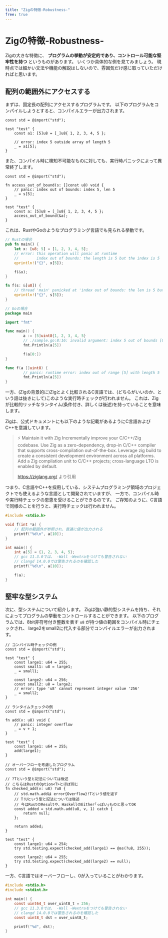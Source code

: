 ```yaml
---
title: "Zigの特徴-Robustness-"
free: true
---
```


# Zigの特徴-Robustness-

Zigの大きな特徴に、 **プログラムの挙動が安定的であり、コントロール可能な堅牢性を持つ** というものがあります。
いくつか具体的な例を見てみましょう。
現時点では細かい文法や機能の解説はしないので、雰囲気だけ感じ取っていただければと思います。

## 配列の範囲外にアクセスする

まずは、固定長の配列にアクセスするプログラムです。
以下のプログラムをコンパイルしようとすると、コンパイルエラーが出力されます。

```zig
const std = @import("std");

test "test" {
    const a1: [5]u8 = [_]u8{ 1, 2, 3, 4, 5 };

    // error: index 5 outside array of length 5
    _ = a1[5];
}
```

また、コンパイル時に検知不可能なものに対しても、実行時パニックによって異常終了します。

```zig
const std = @import("std");

fn access_out_of_bound(s: []const u8) void {
    // panic: index out of bounds: index 5, len 5
    _ = s[5];
}

test "test" {
    const a: [5]u8 = [_]u8{ 1, 2, 3, 4, 5 };
    access_out_of_bound(&a);
}
```

これは、RustやGoのようなプログラミング言語でも見られる挙動です。

```rust
// Rustの場合
pub fn main() {
    let x: [u8; 5] = [1, 2, 3, 4, 5];
    // error: this operation will panic at runtime    
    //        index out of bounds: the length is 5 but the index is 5                                                                                                          
    eprintln!("{}", x[5]);

    f(&x);
}

fn f(s: &[u8]) {
    // thread 'main' panicked at 'index out of bounds: the len is 5 but the index is 5'
    eprintln!("{}", s[5]);
}
```

```go
// Goの場合
package main

import "fmt"

func main() {
        a := [5]uint8{1, 2, 3, 4, 5}
        // ./sample.go:8:16: invalid argument: index 5 out of bounds [0:5]
        fmt.Println(a[5])

        f(a[0:])
}

func f(a []uint8) {
        // panic: runtime error: index out of range [5] with length 5
        fmt.Println(a[5])
}
```

一方、(Zigの背景的に)Zigとよく比較されるC言語では、(どちらがいいのか、という話は抜きにして)このような実行時チェックが行われません。
これは、Zigが比較的リッチなランタイム(条件付き、詳しくは後述)を持っていることを意味します。

Zigは、公式ドキュメントにも以下のような記載があるようにC言語およびC++を意識しています。

> ⚡ Maintain it with Zig
> Incrementally improve your C/C++/Zig codebase.
>   Use Zig as a zero-dependency, drop-in C/C++ compiler that supports cross-compilation out-of-the-box.
>   Leverage zig build to create a consistent development environment across all platforms.
>   Add a Zig compilation unit to C/C++ projects; cross-language LTO is enabled by default.
> 
> <https://ziglang.org/> より引用

つまり、C言語やC++を採用している、システムプログラミング領域のプロジェクトでも使えるような言語として開発されていますが、
一方で、コンパイル時や実行時チェックの恩恵を受けることができるのです。
ご存知のように、C言語で同様のことを行うと、実行時チェックは行われません。

```c
#include <stdio.h>

void f(int *a) {
    // 配列の範囲外が参照され、普通に値が出力される
    printf("%d\n", a[10]);
}

int main() {
    int a[5] = {1, 2, 3, 4, 5};
    // gcc 11.3.0では、 -Wall -Wextraをつけても警告されない
    // clangd 14.0.0では警告されるのを確認した
    printf("%d\n", a[10]);

    f(a);
}
```

## 堅牢な型システム

次に、型システムについて紹介します。
Zigは強い静的型システムを持ち、それによってプログラムの挙動をコントロールすることができます。
以下のプログラムでは、8bit非符号付き整数を表す `u8` が持つ値の範囲をコンパイル時にチェックされ、
large2をsmall2に代入する部分でコンパイルエラーが出力されます。

```zig
// コンパイル時チェックの例
const std = @import("std");

test "test" {
    const large1: u64 = 255;
    const small1: u8 = large1;
    _ = small1;

    const large2: u64 = 256;
    const small2: u8 = large2;
    // error: type 'u8' cannot represent integer value '256'
    _ = small2;
}
```

```zig
// ランタイムチェックの例
const std = @import("std");

fn add(v: u8) void {
    // panic: integer overflow
    _ = v + 1;
}

test "test" {
    const large1: u64 = 255;
    add(large1);
}
```

```zig
// オーバーフローを考慮したプログラム
const std = @import("std");

// ?Tという型と記法については後述
// こちらはRustのOption<T>とほぼ同じ
fn checked_add(v: u8) ?u8 {
    // std.math.addは error{Overflow}!Tという値を返す
    // T!Uという型と記法については後述
    // 今はRustのResultや、HaskellのEither｢っぽい｣ものと思ってOK
    const added = std.math.add(u8, v, 1) catch {
        return null;
    };

    return added;
}

test "test" {
    const large1: u64 = 254;
    try std.testing.expect(checked_add(large1) == @as(?u8, 255));

    const large2: u64 = 255;
    try std.testing.expect(checked_add(large2) == null);
}
```

一方、C言語ではオーバーフローし、0が入っていることがわかります。

```c
#include <stdio.h>
#include <stdint.h>

int main() {
    const uint64_t over_uint8_t = 256;
    // gcc 11.3.0では、 -Wall -Wextraをつけても警告されない
    // clangd 14.0.0では警告されるのを確認した
    const uint8_t dst = over_uint8_t;

    printf("%d", dst);
}
```


